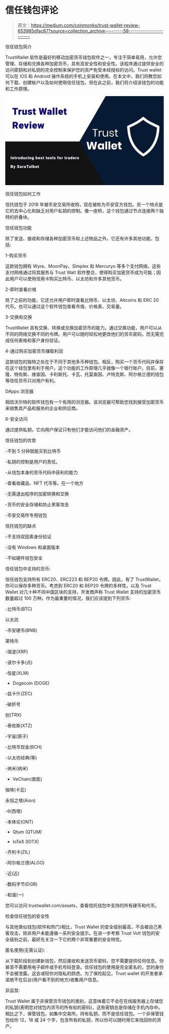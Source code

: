 # 信任钱包评论

> 原文：<https://medium.com/coinmonks/trust-wallet-review-653985dfac67?source=collection_archive---------58----------------------->

信任钱包简介

TrustWallet 软件是最好的移动加密货币钱包软件之一，专注于简单易用，允许您管理、存储和兑换各种加密货币，具有高安全性和安全性。该程序通过提供安全的访问密钥和对私钥的完全控制来保护您的资产免受未经授权的访问。Trust wallet 可以在 IOS 和 Android 操作系统的手机上安装和使用。在本文中，我们将教您如何下载、创建帐户以及如何使用信任钱包，但在此之前，我们将介绍该钱包的功能和工作原理。

![](img/ba532a90b087c7d824b698bfcfc6f179.png)

信任钱包如何工作

信托钱包于 2018 年被币安交易所收购，现在被称为币安官方钱包。另一个特点是它的去中心化和缺乏对用户私钥的控制。像一座桥，这个钱包通过节点连接两个独特的折叠块。

信任钱包功能

除了发送、接收和存储各种加密货币和上述物品之外，它还有许多其他功能，包括:

1-购买货币

这款钱包拥有 Wyre、MoonPay、Simplex 和 Mercuryo 等多个支付网络。这些支付网络通过将其服务与 Trust Walt 软件整合，使得购买加密货币成为可能；因此用户可以使用信用卡购买比特币、以太坊和许多其他货币。

2-即时查看价格

除了之前的功能，它还允许用户即时查看比特币、以太坊、Altcoins 和 ERC 20 代币。也可以通过这个软件钱包查看市值、价格表、交易量。

3-交换和交换

TrustWallet 具有交换、转换或兑换加密货币的能力。通过交换功能，用户可以从不同的网络交换不同的令牌。用户可以随时轻松地更改他们的货币密码，而无需完成任何表格和客户身份验证。

4-通过购买加密货币赚取利润

这款钱包的独特之处在于不同于其他多币种钱包。相反，购买一个货币代码并保存在这个钱包里有利于用户。这个功能的工作原理几乎就像一个银行账户。目前，塞隆、特佐斯、维查因、卡利斯托、卡瓦、托莫查因、卢特克斯、阿尔格兰德的钱包等信任货币只对用户有利。

DApps 浏览器

相信沃尔特的软件钱包有一个有用的浏览器。该浏览器可帮助您找到接受加密货币来销售其产品和服务的企业和供应商。

6-安全访问

通过提供私钥，它向用户保证只有他们才能访问他们的金融资产。

信任钱包的优势

-不到 5 分钟就能买到比特币

-私钥的控制是用户的责任。

-从钱包本身的货币代码中获利的能力

-查看收藏品、NFT 代币等。在一个地方

-无需退出程序的加密转换和交换

-货币的安全存储和防止黑客攻击

-币安交易所专用钱包

信托钱包的缺点

-不支持双因素身份验证

-没有 Windows 和桌面版本

-不如硬件钱包安全

信任钱包中支持的货币:

信任钱包支持所有 ERC20、ERC223 和 BEP20 令牌。因此，有了 TrustWallet，你可以保存多种货币。考虑到 ERC20 和 BEP20 令牌的多样性，以及 Trust Wallet 对几十种不同中国区块的支持，开发商声称 Trust Wallet 支持的加密货币数量超过 100 万种。作为最重要的情况，我们应该提到下列货币:

-比特币(BTC)

以太坊

-币安硬币(BNB)

莱特币

-瑞波(XRP)

-波尔卡多(点)

-恒星(XLM)

- Dogecoin (DOGE)

-兹卡什(ZEC)

-破折号

创(TRX)

-泰佐斯(XTZ)

-宇宙(原子)

-比特币现金(BCH)

-以太坊经典(等)

-纳米(纳米)

- VeChain(兽医)

咖啡(卡瓦)

永恒之塔(Aion)

-θ(西塔)

-本体论(ONT)

- Qtum (QTUM)

- IoTeX (IOTX)

-齐利卡(ZIL)

-阿尔格兰德(ALGO)

-近(近)

-数码字节(DGB)

-和谐(一)

您可以访问 trustwallet.com/assets，查看信托钱包中支持的所有硬币和代币。

检查信任钱包的安全性

与其他类似钱包(软件和热门)相比，Trust Wallet 的安全级别最高，不会被自己黑客攻击，除非用户未能遵循一系列安全提示。在进一步考察 Trust Volt 钱包的安全级别之前，最好先关注一下它的两个非常重要的安全特性。

匿名使用(无需认证):

从下载阶段到创建新钱包，然后接收和发送货币密码，您不需要提供任何信息。你甚至不需要用电子邮件或手机号码登录。信任钱包的使用是完全匿名的，您的身份不会被泄露。这会减轻你对隐私的顾虑。为了保险起见，Trust wallet 的开发者承诺绝不在后台(用户看不到的地方)收集用户信息。

非监禁:

Trust Wallet 属于非保管货币钱包的类别，这意味着它不会在在线服务器上存储您的私钥(表明您对钱包内货币的所有权的密码)，这些密钥总是存储在手机内存中。相比之下，保管钱包，如集中交易所，持有私钥，而不是信任钱包。一个非保管钱包给你 12，18 或 24 个字，包含所有的私钥，所以你可以随时用它来找回你的资产。